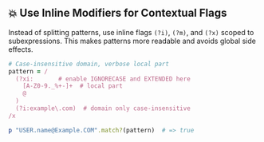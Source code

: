 ## 💥 Use Inline Modifiers for Contextual Flags

Instead of splitting patterns, use inline flags `(?i)`, `(?m)`, and `(?x)` scoped to subexpressions. This makes patterns more readable and avoids global side effects.

```ruby
# Case‑insensitive domain, verbose local part
pattern = /
  (?xi:       # enable IGNORECASE and EXTENDED here
    [A-Z0-9._%+-]+  # local part
    @
  )
  (?i:example\.com)  # domain only case‑insensitive
/x

p "USER.name@Example.COM".match?(pattern)  # => true
```